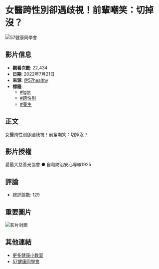 # 女醫跨性別卻遇歧視！前輩嘲笑：切掉沒？

![57健康同學會](https://yt3.ggpht.com/xj_SqX66cF6VCTdiq4NX5RvBcX5lpuNp2h80I2mFpFTtieHiQDdcwPA-vcD5ijQ7uKPH-o-UDw=s48-c-k-c0x00ffffff-no-rj)

## 影片信息
- **觀看次數**: 22,434
- **日期**: 2022年7月21日
- **來源**: [@57healthy](https://www.youtube.com/@57healthy)
- **標籤**: 
  - [#lgbt](https://www.youtube.com/hashtag/lgbt)
  - [#跨性別](https://www.youtube.com/hashtag/%E8%B7%A8%E6%80%A7%E5%88%A5)
  - [#養生](https://www.youtube.com/hashtag/%E9%A4%8A%E7%94%9F)

## 正文
女醫跨性別卻遇歧視！前輩嘲笑：切掉沒？

## 影片授權
愛最大慈善光協會 ● 自殺防治安心專線1925 

## 評論
- 總評論數: 129

## 重要圖片
![影片封面](https://i.ytimg.com/vi/NP4S-XmDT3E/hqdefault.jpg?sqp=-oaymwEmCKgBEF5IWvKriqkDGQgBFQAAiEIYAdgBAeIBCggYEAIYBjgBQAE=&rs=AOn4CLDluThSchKGqyj0q4u8YrWCmI_2Lw)

## 其他連結
- [更多健康小教室](https://www.youtube.com/playlist?list=PLVbxv23OmOgJ2oz6C4YyyM9mHn01WIcjd) 
- [57健康同學會](https://www.youtube.com/@57healthy)
<!-- tcd_original_link https://www.youtube.com/watch?v=pLthqhmiMbQ -->
